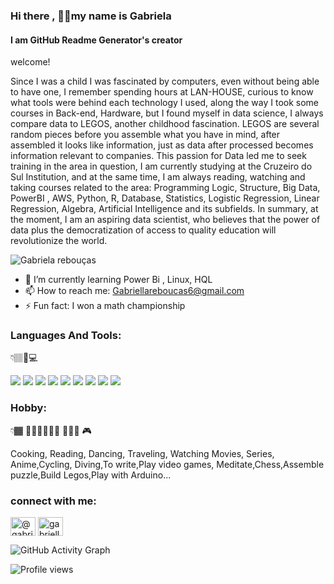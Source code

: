 ### Hi there , 👋🏾my name is Gabriela
#### I am GitHub Readme Generator's creator
welcome!


Since I was a child I was fascinated by computers, even without being able to have one, I remember spending hours at LAN-HOUSE, curious to know what tools were behind each technology I used, along the way I took some courses in Back-end, Hardware, but I found myself in data science, I always compare data to LEGOS, another childhood fascination. LEGOS are several random pieces before you assemble what you have in mind, after assembled it looks like information, just as data after processed becomes information relevant to companies. This passion for Data led me to seek training in the area in question, I am currently studying at the Cruzeiro do Sul Institution, and at the same time, I am always reading, watching and taking courses related to the area: Programming Logic, Structure, Big Data, PowerBI , AWS, Python, R, Database, Statistics, Logistic Regression, Linear Regression, Algebra, Artificial Intelligence and its subfields. In summary, at the moment, I am an aspiring data scientist, who believes that the power of data plus the democratization of access to quality education will revolutionize the world.
  


  ![Gabriela rebouças](https://user-images.githubusercontent.com/89526250/160305616-b3589d1f-e664-40d3-a71c-d51ff8154ac9.png)
  
  
  - 🌱 I’m currently learning Power Bi , Linux, HQL
  - 📫 How to reach me: Gabriellareboucas6@gmail.com
  - ⚡ Fun fact: I won a  math championship
  
  
  
  
  
  
  
  
<h3 align="left">Languages And Tools:</h3>   👇🏽🔧💻
  
  
  
  
  <img src="https://img.shields.io/badge/Python-FFD43B?style=for-the-badge&logo=python&logoColor=darkgreen" />  <img src="https://img.shields.io/badge/SQLite-07405E?style=for-the-badge&logo=sqlite&logoColor=white" />   <img src="https://img.shields.io/badge/RStudio-75AADB?style=for-the-badge&logo=RStudio&logoColor=white" />   <img src="https://img.shields.io/badge/Kotlin-0095D5?style=for-the-badge&logo=kotlin&logoColor=white" />   <img src="https://img.shields.io/badge/MariaDB-003545?style=for-the-badge&logo=mariadb&logoColor=white" />    <img src="https://img.shields.io/badge/SQLite-07405E?style=for-the-badge&logo=sqlite&logoColor=white" />   <img src="https://img.shields.io/badge/Pandas-2C2D72?style=for-the-badge&logo=pandas&logoColor=white" />    <img src="https://img.shields.io/badge/Numpy-777BB4?style=for-the-badge&logo=numpy&logoColor=white" />    <img src="https://img.shields.io/badge/TensorFlow-FF6F00?style=for-the-badge&logo=TensorFlow&logoColor=white" />   










 <h3 align="left">Hobby:</h3> 👇🏾 🏊🏾‍♀️🧘🏾‍♀️ 🚵🏾‍♀️ 🎮



Cooking, Reading, Dancing, Traveling, Watching Movies, Series, 
Anime,Cycling, Diving,To write,Play video games, Meditate,Chess,Assemble puzzle,Build Legos,Play with Arduino...















<h3 align="left">connect with me:</h3>
                 
                 
<a href="https://medium.com/@gabriellareboucas6" target="blank"><img align= "center" src="https://raw.githubusercontent.com/rahuldkjain/github-profile-readme-generator/master/src/images/icons/Social/medium.svg" alt="@gabriellareboucas6" height="30 " width="40" /></a>
<a href="https://www.hackerrank.com/gabriellarebouc1" target="blank"><img align ="center" src="https://raw.githubusercontent.com/rahuldkjain/github-profile-readme-generator/master/src/images/icons/Social/hackerrank.svg" alt="gabriellarebouc1" height="30 " width="40" /></a>
</p>
    
     
     

 ![GitHub Activity Graph](https://activity-graph.herokuapp.com/graph?username=Gabrielasants7)                     






![Profile views](https://gpvc.arturio.dev/Gabrielasants7)  
